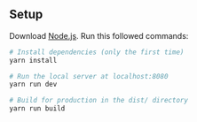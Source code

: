 ## Setup
Download [Node.js](https://nodejs.org/en/download/).
Run this followed commands:

``` bash
# Install dependencies (only the first time)
yarn install

# Run the local server at localhost:8080
yarn run dev

# Build for production in the dist/ directory
yarn run build
```
